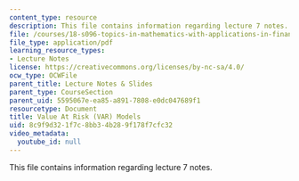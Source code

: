 ```yaml
---
content_type: resource
description: This file contains information regarding lecture 7 notes.
file: /courses/18-s096-topics-in-mathematics-with-applications-in-finance-fall-2013/8c9f9d321f7c8bb34b289f178f7cfc32_MIT18_S096F13_lecnote7.pdf
file_type: application/pdf
learning_resource_types:
- Lecture Notes
license: https://creativecommons.org/licenses/by-nc-sa/4.0/
ocw_type: OCWFile
parent_title: Lecture Notes & Slides
parent_type: CourseSection
parent_uid: 5595067e-ea85-a891-7808-e0dc047689f1
resourcetype: Document
title: Value At Risk (VAR) Models
uid: 8c9f9d32-1f7c-8bb3-4b28-9f178f7cfc32
video_metadata:
  youtube_id: null
---
```

This file contains information regarding lecture 7 notes.